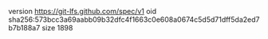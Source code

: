 version https://git-lfs.github.com/spec/v1
oid sha256:573bcc3a69aabb09b32dfc4f1663c0e608a0674c5d5d71dff5da2ed7b7b188a7
size 1898

